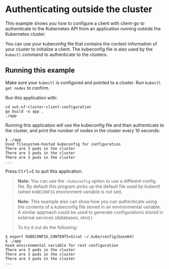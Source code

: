 # Authenticating outside the cluster

This example shows you how to configure a client with client-go to authenticate
to the Kubernetes API from an application running outside the Kubernetes
cluster.

You can use your kubeconfig file that contains the context information
of your cluster to initialize a client. The kubeconfig file is also used
by the `kubectl` command to authenticate to the clusters.

## Running this example

Make sure your `kubectl` is configured and pointed to a cluster. Run
`kubectl get nodes` to confirm.

Run this application with:

    cd out-of-cluster-client-configuration
    go build -o app .
    ./app

Running this application will use the kubeconfig file and then authenticate to the
cluster, and print the number of nodes in the cluster every 10 seconds:

    $ ./app
    Used filesystem-hosted kubeconfig for configuration
    There are 3 pods in the cluster
    There are 3 pods in the cluster
    There are 3 pods in the cluster
    ...

Press <kbd>Ctrl</kbd>+<kbd>C</kbd> to quit this application.

> **Note:** You can use the `-kubeconfig` option to use a different config file. By default
this program picks up the default file used by kubectl (when `KUBECONFIG`
environment variable is not set).

> **Note:** This example also can show how you can authenticate using the contents
of a kubeconfig file stored in an environmental variable.  A similar approach could be used to
generate configurations stored in external services (databases, etcd.)
>
> To try it out do the following:

    $ export KUBECONFIG_CONTENTS=$(cat ~/.kube/config|base64)
    $ ./app
    Used environmental variable for rest configuration
    There are 3 pods in the cluster
    There are 3 pods in the cluster
    There are 3 pods in the cluster
    ...


